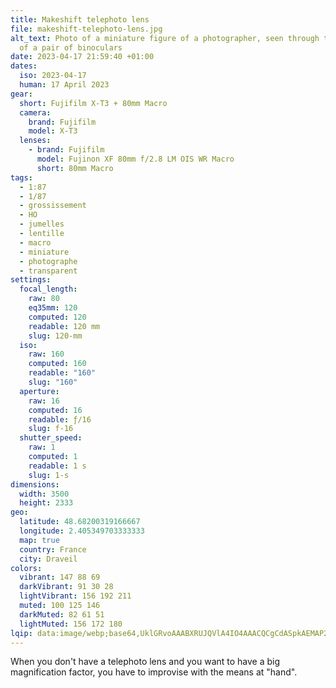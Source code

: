 ```yaml
---
title: Makeshift telephoto lens
file: makeshift-telephoto-lens.jpg
alt_text: Photo of a miniature figure of a photographer, seen through the lenses
  of a pair of binoculars
date: 2023-04-17 21:59:40 +01:00
dates:
  iso: 2023-04-17
  human: 17 April 2023
gear:
  short: Fujifilm X-T3 + 80mm Macro
  camera:
    brand: Fujifilm
    model: X-T3
  lenses:
    - brand: Fujifilm
      model: Fujinon XF 80mm f/2.8 LM OIS WR Macro
      short: 80mm Macro
tags:
  - 1:87
  - 1/87
  - grossissement
  - HO
  - jumelles
  - lentille
  - macro
  - miniature
  - photographe
  - transparent
settings:
  focal_length:
    raw: 80
    eq35mm: 120
    computed: 120
    readable: 120 mm
    slug: 120-mm
  iso:
    raw: 160
    computed: 160
    readable: "160"
    slug: "160"
  aperture:
    raw: 16
    computed: 16
    readable: ƒ/16
    slug: f-16
  shutter_speed:
    raw: 1
    computed: 1
    readable: 1 s
    slug: 1-s
dimensions:
  width: 3500
  height: 2333
geo:
  latitude: 48.68200319166667
  longitude: 2.405349703333333
  map: true
  country: France
  city: Draveil
colors:
  vibrant: 147 88 69
  darkVibrant: 91 30 28
  lightVibrant: 156 192 211
  muted: 100 125 146
  darkMuted: 82 61 51
  lightMuted: 156 172 180
lqip: data:image/webp;base64,UklGRvoAAABXRUJQVlA4IO4AAACQCgCdASpkAEMAP2mmyFi/rbslMHcbw/AtCWcA1fnhArGI9b6Use4zWgCieg1aa5Q0WPlbIoaoox+MYtvsAnUdaeJcV1jEhKJsAo1ljCDDK5xW86A3cOfqWIJEagAA/u4D3VO6rxGn/rOILvxaNYOJc9PfR1p+pa8aRjpE/UxY9taDuWU1aYt3GToZtWs8SlBZk26yG9p9jK6h3FXCvllm926P4LAnCPxns68ZwnED19LmaYPCffhCf5DbapkPwjKHoPZKXktEP4t4vTpNqFQk40CswvFZB+0fJHgT/6TzJnLZ7sIJOR8Pe0OEAAAA
---
```


When you don't have a telephoto lens and you want to have a big magnification factor, you have to improvise with the means at "hand".
